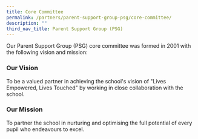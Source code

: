 ```yaml
---
title: Core Committee
permalink: /partners/parent-support-group-psg/core-committee/
description: ""
third_nav_title: Parent Support Group (PSG)
---
```

Our Parent Support Group (PSG) core committee was formed in 2001 with the following vision and mission:

### Our Vision  
To be a valued partner in achieving the school's vision of "Lives Empowered, Lives Touched" by working in close collaboration with the school.

  

### Our Mission  
To partner the school in nurturing and optimising the full potential of every pupil who endeavours to excel.